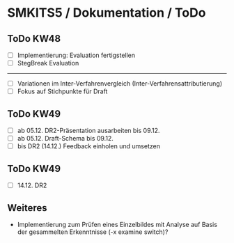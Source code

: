 # SMKITS5 / Dokumentation / ToDo
## ToDo KW48
- [ ] Implementierung: Evaluation fertigstellen
- [ ] StegBreak Evaluation
---
- [ ] Variationen im Inter-Verfahrenvergleich (Inter-Verfahrensattributierung)
- [ ] Fokus auf Stichpunkte für Draft
## ToDo KW49
- [ ] ab 05.12. DR2-Präsentation ausarbeiten bis 09.12.
- [ ] ab 05.12. Draft-Schema bis 09.12.
- [ ] bis DR2 (14.12.) Feedback einholen und umsetzen
## ToDo KW49
- [ ] 14.12. DR2
## Weiteres
- Implementierung zum Prüfen eines Einzelbildes mit Analyse auf Basis der gesammelten Erkenntnisse (-x examine switch)?
